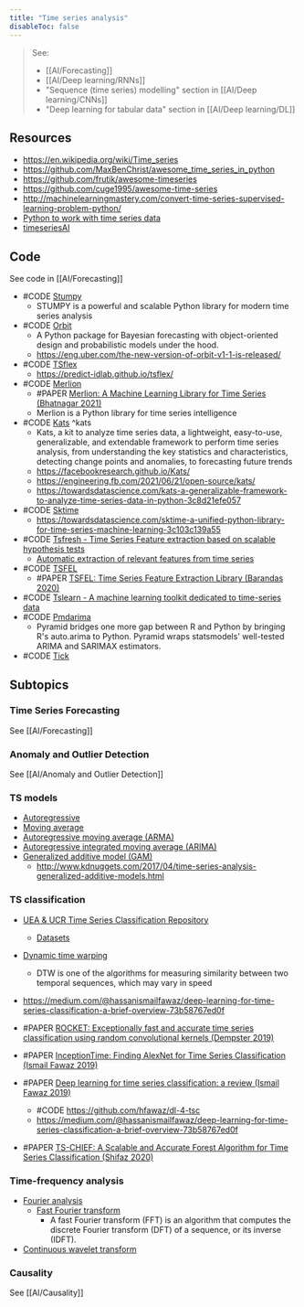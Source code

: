 ```yaml
---
title: "Time series analysis"
disableToc: false 
---
```


> See: 
> - [[AI/Forecasting]]
> - [[AI/Deep learning/RNNs]]
> - "Sequence (time series) modelling" section in [[AI/Deep learning/CNNs]]
> - "Deep learning for tabular data" section in [[AI/Deep learning/DL]]

## Resources
- https://en.wikipedia.org/wiki/Time_series
- https://github.com/MaxBenChrist/awesome_time_series_in_python
- https://github.com/frutik/awesome-timeseries
- https://github.com/cuge1995/awesome-time-series
- http://machinelearningmastery.com/convert-time-series-supervised-learning-problem-python/
- [Python to work with time series data](https://github.com/MaxBenChrist/awesome_time_series_in_python)
- [timeseriesAI](https://github.com/timeseriesAI)

## Code
See code in [[AI/Forecasting]]

- #CODE [Stumpy](https://github.com/TDAmeritrade/stumpy)
	- STUMPY is a powerful and scalable Python library for modern time series analysis
- #CODE [Orbit](https://github.com/uber/orbit)
	- A Python package for Bayesian forecasting with object-oriented design and probabilistic models under the hood.
	- https://eng.uber.com/the-new-version-of-orbit-v1-1-is-released/
- #CODE [TSflex](https://github.com/predict-idlab/tsflex)
	- https://predict-idlab.github.io/tsflex/
- #CODE [Merlion](https://github.com/salesforce/merlion)
	- #PAPER [Merlion: A Machine Learning Library for Time Series (Bhatnagar 2021)](https://arxiv.org/abs/2109.09265)
	- Merlion is a Python library for time series intelligence
- #CODE [Kats](https://github.com/facebookresearch/Kats) ^kats
	- Kats, a kit to analyze time series data, a lightweight, easy-to-use, generalizable, and extendable framework to perform time series analysis, from understanding the key statistics and characteristics, detecting change points and anomalies, to forecasting future trends
	- https://facebookresearch.github.io/Kats/
	- https://engineering.fb.com/2021/06/21/open-source/kats/
	- https://towardsdatascience.com/kats-a-generalizable-framework-to-analyze-time-series-data-in-python-3c8d21efe057
- #CODE [Sktime](https://github.com/alan-turing-institute/sktime)
	- https://towardsdatascience.com/sktime-a-unified-python-library-for-time-series-machine-learning-3c103c139a55
- #CODE [Tsfresh - Time Series Feature extraction based on scalable hypothesis tests](https://github.com/blue-yonder/tsfresh)
	- [Automatic extraction of relevant features from time series](http://tsfresh.readthedocs.io)
- #CODE [TSFEL](https://github.com/fraunhoferportugal/tsfel)
	- #PAPER [TSFEL: Time Series Feature Extraction Library (Barandas 2020)](https://www.sciencedirect.com/science/article/pii/S2352711020300017)
- #CODE [Tslearn - A machine learning toolkit dedicated to time-series data](https://github.com/rtavenar/tslearn)
- #CODE [Pmdarima](https://github.com/alkaline-ml/pmdarima)
	- Pyramid bridges one more gap between R and Python by bringing R's auto.arima to Python. Pyramid wraps statsmodels' well-tested ARIMA and SARIMAX estimators.
 - #CODE [Tick](https://github.com/X-DataInitiative/tick)


## Subtopics
### Time Series Forecasting
See [[AI/Forecasting]]

### Anomaly and Outlier Detection
See [[AI/Anomaly and Outlier Detection]]

### TS models
- [Autoregressive](https://en.wikipedia.org/wiki/Autoregressive)
- [Moving average](https://en.wikipedia.org/wiki/Moving_average_model)
- [Autoregressive moving average (ARMA)](https://en.wikipedia.org/wiki/Autoregressive_moving_average)
- [Autoregressive integrated moving average (ARIMA)](https://en.wikipedia.org/wiki/Autoregressive_integrated_moving_average)
- [Generalized additive model (GAM)](https://en.wikipedia.org/wiki/Generalized_additive_model)
	- http://www.kdnuggets.com/2017/04/time-series-analysis-generalized-additive-models.html

### TS classification
- [UEA & UCR Time Series Classification Repository](http://www.timeseriesclassification.com/)
	- [Datasets](http://www.timeseriesclassification.com/dataset.php)
- [Dynamic time warping](https://en.wikipedia.org/wiki/Dynamic_time_warping)
	- DTW is one of the algorithms for measuring similarity between two temporal sequences, which may vary in speed
- https://medium.com/@hassanismailfawaz/deep-learning-for-time-series-classification-a-brief-overview-73b58767ed0f

- #PAPER [ROCKET: Exceptionally fast and accurate time series classification using random convolutional kernels (Dempster 2019)](https://arxiv.org/abs/1910.13051)
- #PAPER [InceptionTime: Finding AlexNet for Time Series Classification (Ismail Fawaz 2019)](https://arxiv.org/abs/1909.04939)
- #PAPER [Deep learning for time series classification: a review (Ismail Fawaz 2019)](https://arxiv.org/abs/1809.04356)
	- #CODE https://github.com/hfawaz/dl-4-tsc
	- https://medium.com/@hassanismailfawaz/deep-learning-for-time-series-classification-a-brief-overview-73b58767ed0f
- #PAPER [TS-CHIEF: A Scalable and Accurate Forest Algorithm for Time Series Classification (Shifaz 2020)](https://arxiv.org/abs/1906.10329)


### Time-frequency analysis
- [Fourier analysis](https://en.wikipedia.org/wiki/Fourier_analysis)
	- [Fast Fourier transform](https://en.wikipedia.org/wiki/Fast_Fourier_transform)
		- A fast Fourier transform (FFT) is an algorithm that computes the discrete Fourier transform (DFT) of a sequence, or its inverse (IDFT).
- [Continuous wavelet transform](https://en.wikipedia.org/wiki/Continuous_wavelet_transform)
  
### Causality
See [[AI/Causality]]
  
